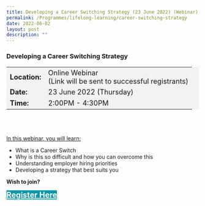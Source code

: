 ```yaml
---
title: Developing a Career Switching Strategy (23 June 2022) (Webinar)
permalink: /Programmes/lifelong-learning/career-switching-strategy
date: 2022-06-02
layout: post
description: ""
---
```


### Developing a Career Switching Strategy ###

<table  style="font-size:130%; background-color:#f2f2f2">
	<tbody>
		<tr>
			 <td><b>Location:</b></td><td>Online Webinar<br>(Link will be sent to successful registrants)</td>
		</tr>
		<tr>
		 <td><b>Date:</b> </td><td>23 June 2022 (Thursday)</td>
		</tr>
		<tr>
			<td> <b>Time:</b> </td><td>2:00PM - 4:30PM</td>
		</tr>
	</tbody>
</table>

<div style="padding:35px 0 0 0">
	<p><u>In this webinar, you will learn:</u></p>
	<ul>
		<li>What is a Career Switch</li>
		<li>Why is this so difficult and how you can overcome this</li>
		<li>Understanding employer hiring priorities</li>
		<li>Developing a strategy that best suits you</li>
	</ul>
</div>

<b>Wish to join?</b>
<div>
	<a href="https://go.gov.sg/vs-230622" style="font-size:20px; width:35%; height:60px; background-color:#0899AA; color:white" class="bp-button"><b>Register Here</b></a>
</div>